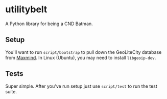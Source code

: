 utilitybelt
===========

A Python library for being a CND Batman.

## Setup
You'll want to run ```script/bootstrap``` to pull down the GeoLiteCity database from [Maxmind](https://www.maxmind.com/en/home). In Linux (Ubuntu), you may need to install `libgeoip-dev`.

## Tests
Super simple. After you've run setup just use ```script/test``` to run the test suite.
